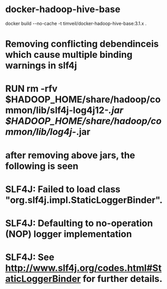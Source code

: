 # docker-hadoop-hive-base

docker build --no-cache -t timveil/docker-hadoop-hive-base:3.1.x .



# Removing conflicting debendinceis which cause multiple binding warnings in slf4j
# RUN rm -rfv $HADOOP_HOME/share/hadoop/common/lib/slf4j-log4j12-*.jar $HADOOP_HOME/share/hadoop/common/lib/log4j-*.jar

# after removing above jars, the following is seen
# SLF4J: Failed to load class "org.slf4j.impl.StaticLoggerBinder".
# SLF4J: Defaulting to no-operation (NOP) logger implementation
# SLF4J: See http://www.slf4j.org/codes.html#StaticLoggerBinder for further details.